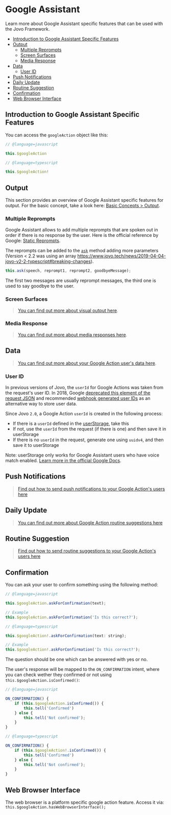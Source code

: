 # Google Assistant

Learn more about Google Assistant specific features that can be used with the Jovo Framework.

* [Introduction to Google Assistant Specific Features](#introduction-to-google-assistant-specific-features)
* [Output](#output)
   * [Multiple Reprompts](#multiple-reprompts)
   * [Screen Surfaces](#screen-surfaces)
   * [Media Response](#media-response)
* [Data](#data)
   * [User ID](#user-id)
* [Push Notifications](#push-notifications)
* [Daily Update](#daily-update)
* [Routine Suggestion](#routine-suggestion)
* [Confirmation](#confirmation)
* [Web Browser Interface](#web-browser-interface)

## Introduction to Google Assistant Specific Features

You can access the `googleAction` object like this:

```javascript
// @language=javascript

this.$googleAction

// @language=typescript

this.$googleAction!
```

## Output

This section provides an overview of Google Assistant specific features for output. For the basic concept, take a look here: [Basic Concepts > Output](../../basic-concepts/output './output'). 

### Multiple Reprompts

Google Assistant allows to add multiple reprompts that are spoken out in order if there is no response by the user. Here is the official reference by Google: [Static Reprompts](https://developers.google.com/actions/assistant/reprompts#static_reprompts).

The reprompts can be added to the [`ask`](../../basic-concepts/output#ask './output#ask') method adding more parameters (Version < 2.2 was using an array https://www.jovo.tech/news/2019-04-04-jovo-v2-2-typescript#breaking-changes). 

```javascript
this.ask(speech, reprompt1, reprompt2, goodbyeMessage);
```

The first two messages are usually reprompt messages, the third one is used to say goodbye to the user.

### Screen Surfaces

> [You can find out more about visual output here](./visual.md './google-assistant/visual-output').

### Media Response

> [You can find out more about media responses here](./media-response.md './google-assistant/media-response').

## Data

> [You can find out more about your Google Action user's data here](./data.md './google-assistant/data').

### User ID

In previous versions of Jovo, the `userId` for Google Actions was taken from the request's user ID. In 2018, Google [deprecated this element of the request JSON](https://developers.google.com/actions/identity/user-info) and recommended [webhook generated user IDs](https://developers.google.com/actions/identity/user-info#migrating_to_webhook-generated_ids) as an alternative way to store user data.

Since Jovo `2.0`, a Google Action `userId` is created in the following process:
* If there is a `userId` defined in the [userStorage](https://developers.google.com/actions/assistant/save-data), take this
* If not, use the `userId` from the request (if there is one) and then save it in userStorage
* If there is no `userId` in the request, generate one using `uuidv4`, and then save it to userStorage

Note: userStorage only works for Google Assistant users who have voice match enabled. [Learn more in the official Google Docs](https://developers.google.com/actions/assistant/save-data#user_storage_expiration).


## Push Notifications

> [Find out how to send push notifications to your Google Action's users here](./notifications.md './google-assistant/notifications')

## Daily Update

> [You can find out more about Google Action routine suggestions here](./daily-update.md './google-assistant/daily-update')

## Routine Suggestion

> [Find out how to send routine suggestions to your Google Action's users here](./routine-suggestion.md './google-assistant/routine-suggestion')

## Confirmation

You can ask your user to confirm something using the following method:

```javascript
// @language=javascript

this.$googleAction.askForConfirmation(text);

// Example
this.$googleAction.askForConfirmation('Is this correct?');

// @language=typescript

this.$googleAction!.askForConfirmation(text: string);

// Example
this.$googleAction!.askForConfirmation('Is this correct?');
```

The question should be one which can be answered with yes or no.

The user's response will be mapped to the `ON_CONFIRMATION` intent, where you can check wether they confirmed or not using `this.$googleAction.isConfirmed()`:

```javascript
// @language=javascript

ON_CONFIRMATION() {
    if (this.$googleAction.isConfirmed()) {
        this.tell('Confirmed')
    } else {
        this.tell('Not confirmed');
    }
}

// @language=typescript

ON_CONFIRMATION() {
    if (this.$googleAction!.isConfirmed()) {
        this.tell('Confirmed')
    } else {
        this.tell('Not confirmed');
    }
}
```

## Web Browser Interface
The web browser is a platform specific google action feature. Access it via:
```this.$googleAction.hasWebBrowserInterface();``` 

<!--[metadata]: {"description": "Build Google Actions (Apps for Google Home) with the Jovo Framework. Learn more about Google Assistant specific features here",
"route": "google-assistant" }
-->
